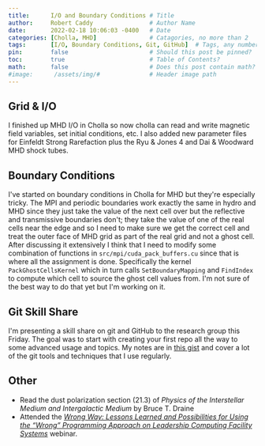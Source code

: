 ```yaml
---
title:      I/O and Boundary Conditions # Title
author:     Robert Caddy                # Author Name
date:       2022-02-18 10:06:03 -0400   # Date
categories: [Cholla, MHD]               # Catagories, no more than 2
tags:       [I/O, Boundary Conditions, Git, GitHub]  # Tags, any number
pin:        false                       # Should this post be pinned?
toc:        true                        # Table of Contents?
math:       false                       # Does this post contain math?
#image:      /assets/img/#              # Header image path
---
```


## Grid & I/O

I finished up MHD I/O in Cholla so now cholla can read and write magnetic field
variables, set initial conditions, etc. I also added new parameter files for
Einfeldt Strong Rarefaction plus the Ryu & Jones 4 and Dai & Woodward MHD shock
tubes.

## Boundary Conditions

I've started on boundary conditions in Cholla for MHD but they're especially
tricky. The MPI and periodic boundaries work exactly the same in hydro and MHD
since they just take the value of the next cell over but the reflective and
transmissive boundaries don't; they take the value of one of the real cells near
the edge and so I need to make sure we get the correct cell and treat the outer
face of MHD grid as part of the real grid and not a ghost cell. After discussing
it extensively I think that I need to modify some combination of functions in
`src/mpi/cuda_pack_buffers.cu` since that is where all the assignment is done.
Specifically the kernel `PackGhostCellsKernel` which in turn calls
`SetBoundaryMapping` and `FindIndex` to compute which cell to source the ghost
cell values from. I'm not sure of the best way to do that yet but I'm working on
it.

## Git Skill Share

I'm presenting a skill share on git and GitHub to the research group this
Friday. The goal was to start with creating your first repo all the way to some
advanced usage and topics. My notes are in [this
gist](https://gist.github.com/bcaddy/f822ba0786be8a1b8edcc7d74e6eca1b) and cover
a lot of the git tools and techniques that I use regularly.

## Other

- Read the dust polarization section (21.3) of *Physics of the Interstellar
  Medium and Intergalactic Medium* by Bruce T. Draine
- Attended the *[Wrong Way: Lessons Learned and Possibilities for Using the “Wrong” Programming Approach on Leadership Computing Facility Systems](http://ideas-productivity.org/events/hpc-best-practices-webinars/)* webinar.

